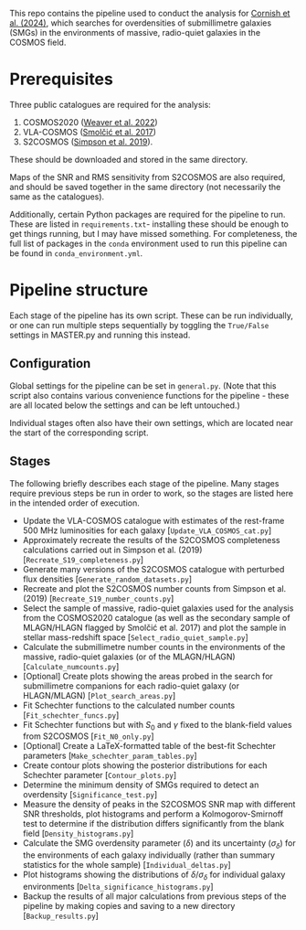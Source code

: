 This repo contains the pipeline used to conduct the analysis for [Cornish et al. (2024)](https://ui.adsabs.harvard.edu/abs/2024MNRAS.533.1032C/abstract), which searches for overdensities of submillimetre galaxies (SMGs) in the environments of massive, radio-quiet galaxies in the COSMOS field.

# Prerequisites
Three public catalogues are required for the analysis:
1. COSMOS2020 ([Weaver et al. 2022](https://ui.adsabs.harvard.edu/abs/2022ApJS..258...11W/abstract))
2. VLA-COSMOS ([Smolčić et al. 2017](https://ui.adsabs.harvard.edu/abs/2017A%26A...602A...2S/abstract))
3. S2COSMOS ([Simpson et al. 2019](https://ui.adsabs.harvard.edu/abs/2019ApJ...880...43S/abstract)).

These should be downloaded and stored in the same directory.

Maps of the SNR and RMS sensitivity from S2COSMOS are also required, and should be saved together in the same directory (not necessarily the same as the catalogues).

Additionally, certain Python packages are required for the pipeline to run. These are listed in `requirements.txt`- installing these should be enough to get things running, but I may have missed something. For completeness, the full list of packages in the `conda` environment used to run this pipeline can be found in `conda_environment.yml`.

# Pipeline structure
Each stage of the pipeline has its own script. These can be run individually, or one can run multiple steps sequentially by toggling the `True/False` settings in MASTER.py and running this instead.

## Configuration
Global settings for the pipeline can be set in `general.py`. (Note that this script also contains various convenience functions for the pipeline - these are all located below the settings and can be left untouched.)

Individual stages often also have their own settings, which are located near the start of the corresponding script.

## Stages
The following briefly describes each stage of the pipeline. Many stages require previous steps be run in order to work, so the stages are listed here in the intended order of execution.

- Update the VLA-COSMOS catalogue with estimates of the rest-frame 500 MHz luminosities for each galaxy \[`Update_VLA_COSMOS_cat.py`\]
- Approximately recreate the results of the S2COSMOS completeness calculations carried out in Simpson et al. (2019) \[`Recreate_S19_completeness.py`\]
- Generate many versions of the S2COSMOS catalogue with perturbed flux densities \[`Generate_random_datasets.py`\]
- Recreate and plot the S2COSMOS number counts from Simpson et al. (2019) \[`Recreate_S19_number_counts.py`\]
- Select the sample of massive, radio-quiet galaxies used for the analysis from the COSMOS2020 catalogue (as well as the secondary sample of MLAGN/HLAGN flagged by Smolčić et al. 2017) and plot the sample in stellar mass-redshift space \[`Select_radio_quiet_sample.py`\]
- Calculate the submillimetre number counts in the environments of the massive, radio-quiet galaxies (or of the MLAGN/HLAGN) \[`Calculate_numcounts.py`\]
- \[Optional\] Create plots showing the areas probed in the search for submillimetre companions for each radio-quiet galaxy (or HLAGN/MLAGN) \[`Plot_search_areas.py`\]
- Fit Schechter functions to the calculated number counts \[`Fit_schechter_funcs.py`\]
- Fit Schechter functions but with $S_0$ and $\gamma$ fixed to the blank-field values from S2COSMOS \[`Fit_N0_only.py`\]
- \[Optional\] Create a LaTeX-formatted table of the best-fit Schechter parameters \[`Make_schechter_param_tables.py`\]
- Create contour plots showing the posterior distributions for each Schechter parameter  \[`Contour_plots.py`\]
- Determine the minimum density of SMGs required to detect an overdensity \[`Significance_test.py`\]
- Measure the density of peaks in the S2COSMOS SNR map with different SNR thresholds, plot histograms and perform a Kolmogorov-Smirnoff test to determine if the distribution differs significantly from the blank field \[`Density_histograms.py`\]
- Calculate the SMG overdensity parameter ($\delta$) and its uncertainty ($\sigma_\delta$) for the environments of each galaxy individually (rather than summary statistics for the whole sample) \[`Individual_deltas.py`\]
- Plot histograms showing the distributions of $\delta/\sigma_\delta$ for individual galaxy environments \[`Delta_significance_histograms.py`\]
- Backup the results of all major calculations from previous steps of the pipeline by making copies and saving to a new directory \[`Backup_results.py`\]